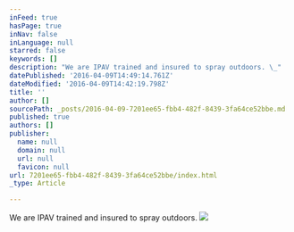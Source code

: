 ```yaml
---
inFeed: true
hasPage: true
inNav: false
inLanguage: null
starred: false
keywords: []
description: "We are IPAV trained and insured to spray outdoors. \_"
datePublished: '2016-04-09T14:49:14.761Z'
dateModified: '2016-04-09T14:42:19.798Z'
title: ''
author: []
sourcePath: _posts/2016-04-09-7201ee65-fbb4-482f-8439-3fa64ce52bbe.md
published: true
authors: []
publisher:
  name: null
  domain: null
  url: null
  favicon: null
url: 7201ee65-fbb4-482f-8439-3fa64ce52bbe/index.html
_type: Article

---
```

We are IPAV trained and insured to spray outdoors.  ![](https://the-grid-user-content.s3-us-west-2.amazonaws.com/731ac7e5-9fc1-48fb-ad1c-28a60b7fe336.png)